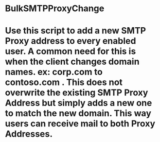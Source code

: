 # BulkSMTPProxyChange


# Use this script to add a new SMTP Proxy address to every enabled user. A common need for this is when the client changes domain names. ex: corp.com to contoso.com . This does not overwrite the existing SMTP Proxy Address but simply adds a new one to match the new domain. This way users can receive mail to both Proxy Addresses. 
